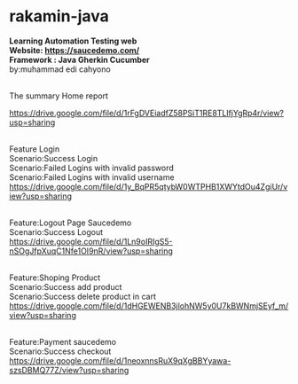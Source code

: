 # rakamin-java
<b>Learning  Automation Testing web <br>
Website: https://saucedemo.com/ <br> 
Framework : Java Gherkin Cucumber </b> <br>
by:muhammad edi cahyono <br> <br>


The summary Home report

https://drive.google.com/file/d/1rFgDVEiadfZ58PSiT1RE8TLlfjYgRp4r/view?usp=sharing<br><br>

Feature Login <br>
	Scenario:Success Login<br>
	Scenario:Failed Logins with invalid password<br>
	Scenario:Failed Logins with invalid username<br>
   https://drive.google.com/file/d/1y_BqPR5qtybW0WTPHB1XWYtdOu4ZgiUr/view?usp=sharing<br><br>
	
Feature:Logout Page Saucedemo<br>
	Scenario:Success Logout<br>
   https://drive.google.com/file/d/1Ln9oIRIgS5-nSOgJfpXuqC1Nfe1OI9nR/view?usp=sharing<br><br>

Feature:Shoping Product<br>
	Scenario:Success add product<br>
	Scenario:Success delete product in cart<br>
   https://drive.google.com/file/d/1dHGEWENB3jlohNW5y0U7kBWNmjSEyf_m/view?usp=sharing<br><br>

Feature:Payment saucedemo<br>
	Scenario:Success checkout<br>
   https://drive.google.com/file/d/1neoxnnsRuX9qXgBBYyawa-szsDBMQ77Z/view?usp=sharing<br><br>



 

	
